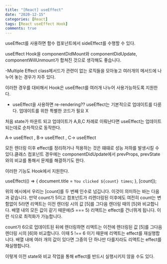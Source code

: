 ```yaml
---
title: "[React] useEffect"
date: "2020-12-15"
categories: [React]
tags: [React useEffect Hook]
comments: true
---
```


useEffect를 사용하면 함수 컴포넌트에서 sideEffect를 수행할 수 있다.

useEffect Hook을 componentDidMount와 componentDidUpdate, componentWillUnmount가 합쳐진 것으로 생각해도 좋습니다.

-Multiple Effect
class메서드가 관련이 없는 로직들을 모아놓고 여러개의 메서드에 나누어 놓는 경우가 자주 있다.

이러한 경우를 대비해서 Hook은 useEffect를 여러개 나누어 사용가능하도록 지원한다.

- useEffect을 사용하면 re-rendering??
  useEffect는 기본적으로 업데이트를 다룬다. 업데이트를 위한 특별한 코드가 필요 X

처음 state가 마운트 되고 업데이트가 A,B,C 차례로 이뤄난다면 useEffect는 업데이트 되는데로 순차적으로 동작한다.

A-> useEffect , B-> useEffect , C-> useEffect

모든 렌더링 이후 effect를 정리하거나 적용하는 것은 떄떄로 성능 저하를 발생시킬 수 있다.클래스 컴포넌트 경우에는 componentDidUpdate에서 prevProps, prevState와의 비교를 통해서 문제를 해결하기도 한다.

이러한 기능도 Hook에서 지원한다.

useEffect(() => {
document.title = `You clicked ${count} times`;
}, [count]);

위의 예시에서 우리는 [count]를 두 번째 인수로 넘깁니다. 이것이 의미하는 바는 다음과 같습니다. 만약 count가 5이고 컴포넌트가 리렌더링된 이후에도 여전히 count는 변함없이 5라면 리액트는 이전 렌더링 시의 값 [5]를 그다음 렌더링 때의 [5]와 비교합니다. 배열 내의 모든 값이 같기 때문에(5 === 5) 리액트는 effect를 건너뛰게 됩니다. 이런 식으로 최적화가 가능합니다.

count가 6으로 업데이트된 뒤에 렌더링하면 리액트는 이전에 렌더링된 값 [5]를 그다음 렌더링 시의 [6]와 비교합니다. 이때 5 !== 6 이기 때문에 리액트는 effect를 재실행합니다. 배열 내에 여러 개의 값이 있다면 그중의 단 하나만 다를지라도 리액트는 effect를 재실행합니다.

이렇게 이전 state와 비교 작업을 통해 effect를 반드시 실행시키지 않을 수도 있다.
